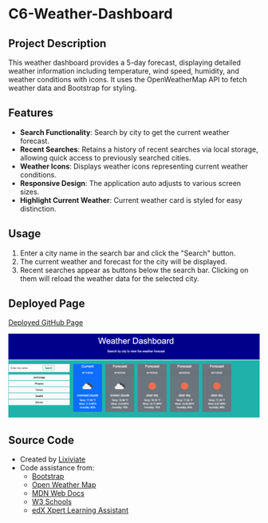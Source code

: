 # C6-Weather-Dashboard

## Project Description

This weather dashboard provides a 5-day forecast, displaying detailed weather information including temperature, wind speed, humidity, and weather conditions with icons. It uses the OpenWeatherMap API to fetch weather data and Bootstrap for styling.

## Features

- **Search Functionality**: Search by city to get the current weather forecast.
- **Recent Searches**: Retains a history of recent searches via local storage, allowing quick access to previously searched cities.
- **Weather Icons**: Displays weather icons representing current weather conditions.
- **Responsive Design**: The application auto adjusts to various screen sizes.
- **Highlight Current Weather**: Current weather card is styled for easy distinction.

## Usage

1. Enter a city name in the search bar and click the "Search" button.
2. The current weather and forecast for the city will be displayed.
3. Recent searches appear as buttons below the search bar. Clicking on them will reload the weather data for the selected city.

## Deployed Page

[Deployed GitHub Page](https://lixiviate.github.io/C6-Weather-Dashboard/)

![Example](./assets/images/Example.png)

## Source Code

- Created by [Lixiviate](https://github.com/Lixiviate)
- Code assistance from:
  - [Bootstrap](https://getbootstrap.com)
  - [Open Weather Map](https://openweathermap.org/)
  - [MDN Web Docs](https://developer.mozilla.org/en-US/)
  - [W3 Schools](https://www.w3schools.com/)
  - [edX Xpert Learning Assistant](https://www.edx.org/)
